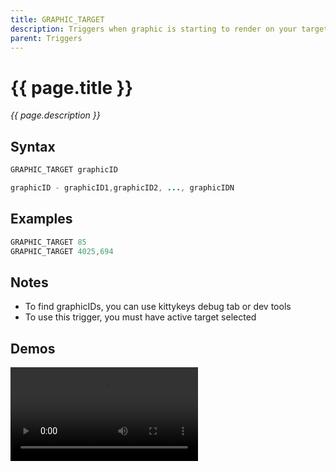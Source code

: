 ```yaml
---
title: GRAPHIC_TARGET
description: Triggers when graphic is starting to render on your target
parent: Triggers
---
```


# {{ page.title }}

_{{ page.description }}_

## Syntax

```java
GRAPHIC_TARGET graphicID 

graphicID - graphicID1,graphicID2, ..., graphicIDN
```

## Examples

```java
GRAPHIC_TARGET 85
GRAPHIC_TARGET 4025,694
```

## Notes

- To find graphicIDs, you can use kittykeys debug tab or dev tools
- To use this trigger, you must have active target selected

## Demos

![](https://i.imgur.com/QcbQ7St.mp4)

